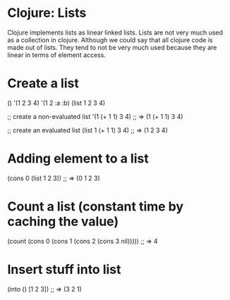 # Clojure: Lists
Clojure implements lists as linear linked lists.
Lists are not very much used as a collection in clojure.
Although we could say that all clojure code is made out
of lists.
They tend to not be very much used because they are linear
in terms of element access.

# Create a list
()
'(1 2 3 4)
'(1 2 :a :b)
(list 1 2 3 4)

;; create a non-evaluated list
'(1 (+ 1 1) 3 4)      ;; => (1 (+ 1 1) 3 4) 

;; create an evaluated list
(list 1 (+ 1 1) 3 4)  ;; => (1 2 3 4)

# Adding element to a list
(cons 0 (list 1 2 3)) ;; => (0 1 2 3)

# Count a list (constant time by caching the value)
(count (cons 0 (cons 1 (cons 2 (cons 3 nil)))))  ;; => 4

# Insert stuff into list
(into () [1 2 3])  ;; => (3 2 1)
